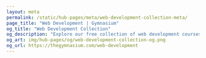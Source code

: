 ```yaml
---
layout: meta
permalink: /static/hub-pages/meta/web-development-collection-meta/
page_title: "Web Development | Gymnasium"
og_title: "Web Development Collection"
og_description: "Explore our free collection of web development courses, tutorials, webinars, articles, and jobs."
og_art: img/hub-pages/og/web-development-collection-og.png
og_url: https://thegymnasium.com/web-development
---
```

